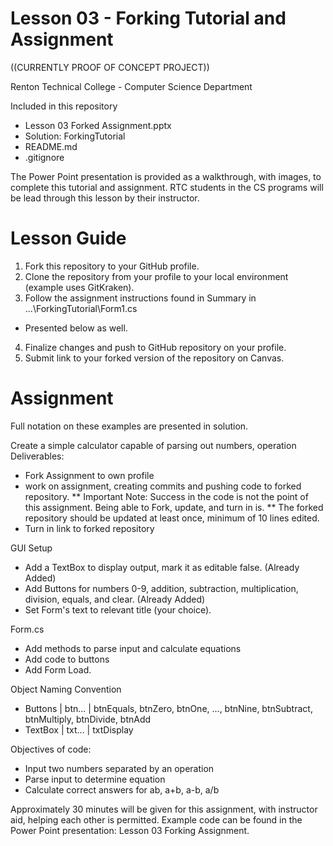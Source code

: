 # Lesson 03 - Forking Tutorial and Assignment

((CURRENTLY PROOF OF CONCEPT PROJECT))

Renton Technical College - Computer Science Department

Included in this repository
* Lesson 03 Forked Assignment.pptx
* Solution: ForkingTutorial
* README.md
* .gitignore

The Power Point presentation is provided as a walkthrough, with images, to complete this tutorial and assignment. RTC students in the CS programs will be lead through this lesson by their instructor.

# Lesson Guide
1. Fork this repository to your GitHub profile.
2. Clone the repository from your profile to your local environment (example uses GitKraken).
3. Follow the assignment instructions found in Summary in ...\ForkingTutorial\Form1.cs
  - Presented below as well.
4. Finalize changes and push to GitHub repository on your profile.
5. Submit link to your forked version of the repository on Canvas.

# Assignment
Full notation on these examples are presented in solution.

Create a simple calculator capable of parsing out numbers, operation
Deliverables:
* Fork Assignment to own profile
* work on assignment, creating commits and pushing code to forked repository.
** Important Note: Success in the code is not the point of this assignment. Being able to Fork, update, and turn in is.
** The forked repository should be updated at least once, minimum of 10 lines edited.
* Turn in link to forked repository

GUI Setup
* Add a TextBox to display output, mark it as editable false. (Already Added)
* Add Buttons for numbers 0-9, addition, subtraction, multiplication, division, equals, and clear. (Already Added)
* Set Form's text to relevant title (your choice).

Form.cs
* Add methods to parse input and calculate equations
* Add code to buttons
* Add Form Load.

Object Naming Convention
* Buttons | btn... | btnEquals, btnZero, btnOne, ..., btnNine, btnSubtract, btnMultiply, btnDivide, btnAdd
* TextBox | txt... | txtDisplay

Objectives of code:
* Input two numbers separated by an operation
* Parse input to determine equation
* Calculate correct answers for ab, a+b, a-b, a/b

Approximately 30 minutes will be given for this assignment, with instructor aid, helping each other is permitted. Example code can be found in the Power Point presentation: Lesson 03 Forking Assignment.
